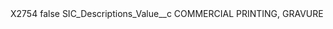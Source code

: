 <?xml version="1.0" encoding="UTF-8"?>
<CustomMetadata xmlns="http://soap.sforce.com/2006/04/metadata" xmlns:xsi="http://www.w3.org/2001/XMLSchema-instance" xmlns:xsd="http://www.w3.org/2001/XMLSchema">
    <label>X2754</label>
    <protected>false</protected>
    <values>
        <field>SIC_Descriptions_Value__c</field>
        <value xsi:type="xsd:string">COMMERCIAL PRINTING, GRAVURE</value>
    </values>
</CustomMetadata>
